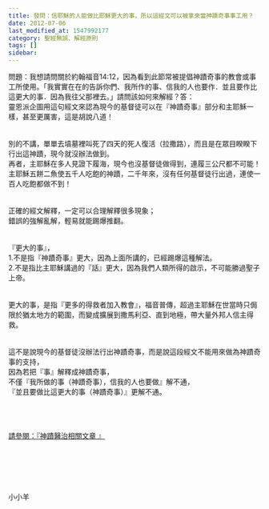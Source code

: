 ```yaml
---
title: 發問：信耶穌的人能做比耶穌更大的事，所以這經文可以被拿來當神蹟奇事事工用？
date: 2012-07-06
last_modified_at: 1547992177
category: 聖經無誤、解經原則
tags: []
sidebar: 
---
```


<p>問題：我想請問關於約翰福音14:12，因為看到此節常被提倡神蹟奇事的教會或事工所使用。「我實實在在的告訴你們、我所作的事、信我的人也要作．並且要作比這更大的事．因為我往父那裡去。」請問該如何來解經？<!--more-->答：<br/>靈恩派企圖用這句經文來認為現今的基督徒可以在『神蹟奇事』部分和主耶穌一樣，甚至更厲害，這是胡說八道！<br/><br/> <br/>別的不講，單單去墳墓裡叫死了四天的死人復活（拉撒路），而且是在眾目睽睽下行出這神蹟，現今就沒辦法做到。<br/>再者，主耶穌在多人見證下履海，現今也沒基督徒做得到，連履三公尺都不可能！<br/>主耶穌五餅二魚使五千人吃飽的神蹟，二千年來，沒有任何基督徒行出過，連使一百人吃飽都做不到！<br/><br/> <br/>正確的經文解釋，一定可以合理解釋很多現象；<br/>錯誤的強解亂解，輕易就能踢爆推翻。<br/><br/> <br/>『更大的事』，<br/>1.不是指『神蹟奇事』更大，因為上面所講的，已經踢爆這種解法。<br/>2.不是指比主耶穌講過的『話』更大，因為我們人類所得的啟示，不可能勝過聖子上帝。<br/><br/> <br/>更大的事，是指『更多的得救者加入教會』，福音普傳，超過主耶穌在世當時只侷限於猶太地方的範圍，而變成擴展到撒馬利亞、直到地極，帶大量外邦人信主得救。<br/><br/> <br/>這不是說現今的基督徒沒辦法行出神蹟奇事，而是說這段經文不能用來做為神蹟奇事的支持，<br/>因為若把『事』解釋成神蹟奇事，<br/>不僅『我所做的事（神蹟奇事），信我的人也要做』解不通，<br/>『並且要做比這更大的事（神蹟奇事）』更解不通。<br/> <br/> <br/><br/><br/><a href="/posts/269196108">請參閱：『神蹟醫治相關文章 』</a><br/> <br/><br/><br/><br/><br/><br/>小小羊<br/><br/><br/><br/><br/><br/></p>
